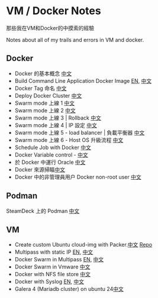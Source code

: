 # VM / Docker Notes

那些我在VM和Docker的中摸索的經驗

Notes about all of my trails and errors in VM and docker.

## Docker
- Docker 的基本概念 [中文](DockerConcept101CN.md)
- Build Command Line Application Docker Image [EN](BinaryAsDockerImageEN.md), [中文](BinaryAsDockerImageCN.md)
- Docker Tag 命名 [中文](DistributionRegistry.md)
- Deploy Docker Cluster [中文](DeployDockerClusterCN.md)
- Swarm mode 上線 1 [中文](SwarmModeCommandCN.md)
- Swarm mode 上線 2 [中文](SwarmModeUndeployLeaveCN.md)
- Swarm mode 上線 3 | Rollback [中文](SwarmModeRollbackCN.md)
- Swarm mode 上線 4 | IP 設定 [中文](SwarmModeCommandCN.md)
- Swarm mode 上線 5 - load balancer | 負載平衡器 [中文](SwarmModeLoadBalancer.md)
- Swarm mode 上線 6 - Host OS 升級流程 [中文](SwarmModeUpgrade.md)
- Schedule Job with Docker [中文](CronJobWithDockerCN.md)
- Docker Variable control - [中文](DockerArgEnvCN.md)
- 於 Docker 中運行 Oracle [中文](OracleCN.md)
- Docker 來源掃瞄[中文](ImageScan.md)
- Docker 中的非管理員用户 Docker non-root user [中文](DockerNonRootUser.md)

## Podman
SteamDeck 上的 Podman [中文](SteamDeckWithPodmanCN.md)

## VM
- Create custom Ubuntu cloud-img with Packer.[中文](MultipassPackerCN.md) [Repo](https://github.com/macauyeah/ubuntuPackerImage)
- Multipass with static IP [EN](MultipassStaticIpEN.md), [中文](MultipassStaticIpCN.md)
- Docker Swarm in Multipass [EN](MultipassDockerClusterEN.md), [中文](MultipassDockerClusterCN.md)
- Docker Swarm in Vmware [中文](VmwareDockerClusterCN.md)
- Docker with NFS file store [中文](DockerWithNfsCN.md)
- Docker with Syslog [EN](DockerSyslogEN.md), [中文](DockerSyslogCN.md)
- Galera 4 (Mariadb cluster) on ubuntu 24[中文](VM/MariadbGaleraCluster.md)
